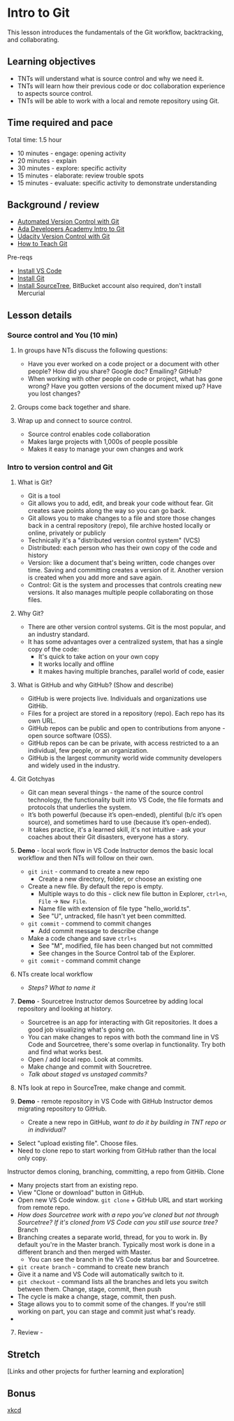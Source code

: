 # Intro to Git
This lesson introduces the fundamentals of the Git workflow, backtracking, and collaborating.

## Learning objectives
* TNTs will understand what is source control and why we need it.
* TNTs will learn how their previous code or doc collaboration experience to aspects source control.
* TNTs will be able to work with a local and remote repository using Git.

## Time required and pace
Total time: 1.5 hour
* 10 minutes - engage: opening activity
* 20 minutes - explain
* 30 minutes - explore: specific activity
* 15 minutes - elaborate: review trouble spots
* 15 minutes - evaluate: specific activity to demonstrate understanding

## Background / review
* [Automated Version Control with Git](http://swcarpentry.github.io/git-novice/01-basics/)
* [Ada Developers Academy Intro to Git](https://github.com/Ada-Developers-Academy/textbook-curriculum/blob/master/00-programming-fundamentals/git-intro-to-git.md)
* [Udacity Version Control with Git](https://www.udacity.com/course/version-control-with-git--ud123)
* [How to Teach Git](https://recompilermag.com/issues/issue-1/how-to-teach-git/)

Pre-reqs
* [Install VS Code](https://code.visualstudio.com/)
* [Install Git](https://git-scm.com/downloads)
* [Install SourceTree](https://www.sourcetreeapp.com/), BitBucket account also required, don't install Mercurial

## Lesson details
### Source control and You (10 min)
1. In groups have NTs discuss the following questions:
   * Have you ever worked on a code project or a document with other people? How did you share? Google doc? Emailing? GitHub?
   * When working with other people on code or project, what has gone wrong? Have you gotten versions of the document mixed up? Have you lost changes?

2. Groups come back together and share.

3. Wrap up and connect to source control.
   * Source control enables code collaboration
   * Makes large projects with 1,000s of people possible
   * Makes it easy to manage your own changes and work

### Intro to version control and Git
1. What is Git?
   * Git is a tool
   * Git allows you to add, edit, and break your code without fear. Git creates save points along the way so you can go back.
   * Git allows you to make changes to a file and store those changes back in a central repository (repo), file archive hosted locally or online, privately or publicly
   * Technically it's a "distributed version control system" (VCS)
   * Distributed: each person who has their own copy of the code and history
   * Version: like a document that's being written, code changes over time. Saving and committing creates a version of it. Another version is created when you add more and save again.
   * Control: Git is the system and processes that controls creating new versions. It also manages multiple people collaborating on those files.

2. Why Git?
   * There are other version control systems. Git is the most popular, and an industry standard.
   * It has some advantages over a centralized system, that has a single copy of the code: 
       * It's quick to take action on your own copy 
       * It works locally and offline 
       * It makes having multiple branches, parallel world of code, easier

3. What is GitHub and why GitHub? (Show and describe)
    * GitHub is were projects live. Individuals and organizations use GitHib.
    * Files for a project are stored in a repository (repo). Each repo has its own URL.
    * GitHub repos can be public and open to contributions from anyone - open source software (OSS).
    * GitHub repos can be can be private, with access restricted to a an individual, few people, or an organization.
    * GitHub is the largest community world wide community developers and widely used in the industry.

4. Git Gotchyas
   * Git can mean several things - the name of the source control technology, the functionality built into VS Code, the file formats and protocols that underlies the system.
   * It’s both powerful (because it’s open-ended), plentiful (b/c it’s open source), and sometimes hard to use (because it’s open-ended).
   * It takes practice, it's a learned skill, it's not intuitive - ask your coaches about their Git disasters, everyone has a story.

4. **Demo** - local work flow in VS Code
Instructor demos the basic local workflow and then NTs will follow on their own.
   * `git init` - command to create a new repo
     * Create a new directory, folder, or choose an existing one
   * Create a new file. By default the repo is empty.
     * Multiple ways to do this - click new file button in Explorer, `ctrl+n`, `File` -> `New File`.
     * Name file with extension of file type "hello_world.ts".
     * See "U", untracked, file hasn't yet been committed.
   * `git commit` - commend to commit changes
     * Add commit message to describe change
   * Make a code change and save `ctrl+s`
     * See "M", modified, file has been changed but not committed
     * See changes in the Source Control tab of the Explorer.
   * `git commit` - command commit change

5. NTs create local workflow
   * *Steps? What to name it*

6. **Demo** - Sourcetree 
Instructor demos Sourcetree by adding local repository and looking at history. 
   * Sourcetree is an app for interacting with Git repositories. It does a good job visualizing what's going on.
   * You can make changes to repos with both the command line in VS Code and Sourcetree, there's some overlap in functionality. Try both and find what works best.
   * Open / add local repo. Look at commits.
   * Make change and commit with Soucretree.
   * *Talk about staged vs unstaged commits?*

7. NTs look at repo in SourceTree, make change and commit.

6. **Demo** - remote repository in VS Code with GitHub
Instructor demos migrating repository to GitHub.
   * Create a new repo in GitHub, *want to do it by building in TNT repo or in individual?*
  * Select "upload existing file". Choose files.
  * Need to clone repo to start working from GitHub rather than the local only copy.

Instructor demos cloning, branching, committing, a repo from GitHib.
Clone
  * Many projects start from an existing repo.
  * View "Clone or download" button in GitHub.
  * Open new VS Code window. `git clone` + GitHub URL and start working from remote repo.
  * *How does Sourcetree work with a repo you've cloned but not through Sourcetree? If it's cloned from VS Code can you still use source tree?*
Branch
  * Branching creates a separate world, thread, for you to work in. By default you're in the Master branch. Typically most work is done in a different branch and then merged with Master.
     * You can see the branch in the VS Code status bar and Sourcetree.
  * `git create branch` - command to create new branch
  * Give it a name and VS Code will automatically switch to it.
  * `git checkout` - command lists all the branches and lets you switch between them.
Change, stage, commit, then push
  * The cycle is make a change, stage, commit, then push.
  * Stage allows you to to commit some of the changes. If you're still working on part, you can stage and commit just what's ready.
  *  

7. Review - 


## Stretch
[Links and other projects for further learning and exploration]

## Bonus
[xkcd](https://xkcd.com/1597/)